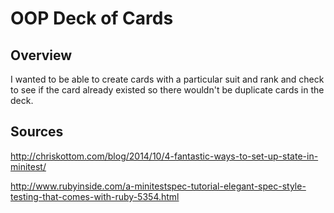 <h1>OOP Deck of Cards</h1>

<h2>Overview</h2>

<p>
I wanted to be able to create cards with a particular suit and rank and check to see if the card already existed so there wouldn't be duplicate cards in the deck.
</p>

<h2>Sources</h2>

<p>
<a href="http://chriskottom.com/blog/2014/10/4-fantastic-ways-to-set-up-state-in-minitest/">http://chriskottom.com/blog/2014/10/4-fantastic-ways-to-set-up-state-in-minitest/</a>
</p>

<p>
<a href="http://www.rubyinside.com/a-minitestspec-tutorial-elegant-spec-style-testing-that-comes-with-ruby-5354.html">http://www.rubyinside.com/a-minitestspec-tutorial-elegant-spec-style-testing-that-comes-with-ruby-5354.html</a>
</p>

